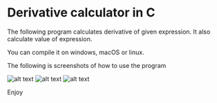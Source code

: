 # Derivative calculator in C
The following program calculates derivative of given expression. It also calculate value of expression.

You can compile it on windows, macOS or linux.

The following is screenshots of how to use the program

![alt text](https://github.com/DusanTodorovic5/DerivativeCalculatorInC/example/picture1.png)
![alt text](https://github.com/DusanTodorovic5/DerivativeCalculatorInC/example/picture2.png)
![alt text](https://github.com/DusanTodorovic5/DerivativeCalculatorInC/example/picture3.png)

Enjoy
